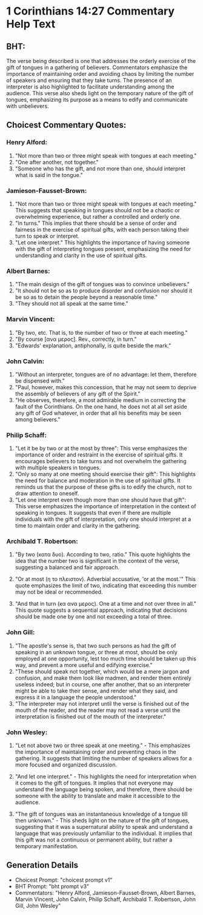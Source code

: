 # 1 Corinthians 14:27 Commentary Help Text

## BHT:
The verse being described is one that addresses the orderly exercise of the gift of tongues in a gathering of believers. Commentators emphasize the importance of maintaining order and avoiding chaos by limiting the number of speakers and ensuring that they take turns. The presence of an interpreter is also highlighted to facilitate understanding among the audience. This verse also sheds light on the temporary nature of the gift of tongues, emphasizing its purpose as a means to edify and communicate with unbelievers.

## Choicest Commentary Quotes:
### Henry Alford:
1. "Not more than two or three might speak with tongues at each meeting." 
2. "One after another, not together." 
3. "Someone who has the gift, and not more than one, should interpret what is said in the tongue."

### Jamieson-Fausset-Brown:
1. "Not more than two or three might speak with tongues at each meeting." This suggests that speaking in tongues should not be a chaotic or overwhelming experience, but rather a controlled and orderly one.
2. "In turns." This implies that there should be a sense of order and fairness in the exercise of spiritual gifts, with each person taking their turn to speak or interpret.
3. "Let one interpret." This highlights the importance of having someone with the gift of interpreting tongues present, emphasizing the need for understanding and clarity in the use of spiritual gifts.

### Albert Barnes:
1. "The main design of the gift of tongues was to convince unbelievers."
2. "It should not be so as to produce disorder and confusion nor should it be so as to detain the people beyond a reasonable time."
3. "They should not all speak at the same time."

### Marvin Vincent:
1. "By two, etc. That is, to the number of two or three at each meeting." 
2. "By course [ανα μερος]. Rev., correctly, in turn." 
3. "Edwards' explanation, antiphonally, is quite beside the mark."

### John Calvin:
1. "Without an interpreter, tongues are of no advantage: let them, therefore be dispensed with."
2. "Paul, however, makes this concession, that he may not seem to deprive the assembly of believers of any gift of the Spirit."
3. "He observes, therefore, a most admirable medium in correcting the fault of the Corinthians. On the one hand, he does not at all set aside any gift of God whatever, in order that all his benefits may be seen among believers."

### Philip Schaff:
1. "Let it be by two or at the most by three": This verse emphasizes the importance of order and restraint in the exercise of spiritual gifts. It encourages believers to take turns and not overwhelm the gathering with multiple speakers in tongues.
2. "Only so many at one meeting should exercise their gift": This highlights the need for balance and moderation in the use of spiritual gifts. It reminds us that the purpose of these gifts is to edify the church, not to draw attention to oneself.
3. "Let one interpret even though more than one should have that gift": This verse emphasizes the importance of interpretation in the context of speaking in tongues. It suggests that even if there are multiple individuals with the gift of interpretation, only one should interpret at a time to maintain order and clarity in the gathering.

### Archibald T. Robertson:
1. "By two (κατα δυο). According to two, ratio." This quote highlights the idea that the number two is significant in the context of the verse, suggesting a balanced and fair approach.

2. "Or at most (η το πλειστον). Adverbial accusative, 'or at the most.'" This quote emphasizes the limit of two, indicating that exceeding this number may not be ideal or recommended.

3. "And that in turn (κα ανα μερος). One at a time and not over three in all." This quote suggests a sequential approach, indicating that decisions should be made one by one and not exceeding a total of three.

### John Gill:
1. "The apostle's sense is, that two such persons as had the gift of speaking in an unknown tongue, or three at most, should be only employed at one opportunity, lest too much time should be taken up this way, and prevent a more useful and edifying exercise."
2. "These should speak not together, which would be a mere jargon and confusion, and make them look like madmen, and render them entirely useless indeed; but in course, one after another, that so an interpreter might be able to take their sense, and render what they said, and express it in a language the people understood."
3. "The interpreter may not interpret until the verse is finished out of the mouth of the reader, and the reader may not read a verse until the interpretation is finished out of the mouth of the interpreter."

### John Wesley:
1. "Let not above two or three speak at one meeting." - This emphasizes the importance of maintaining order and preventing chaos in the gathering. It suggests that limiting the number of speakers allows for a more focused and organized discussion.

2. "And let one interpret." - This highlights the need for interpretation when it comes to the gift of tongues. It implies that not everyone may understand the language being spoken, and therefore, there should be someone with the ability to translate and make it accessible to the audience.

3. "The gift of tongues was an instantaneous knowledge of a tongue till then unknown." - This sheds light on the nature of the gift of tongues, suggesting that it was a supernatural ability to speak and understand a language that was previously unfamiliar to the individual. It implies that this gift was not a continuous or permanent ability, but rather a temporary manifestation.


## Generation Details
- Choicest Prompt: "choicest prompt v1"
- BHT Prompt: "bht prompt v3"
- Commentators: "Henry Alford, Jamieson-Fausset-Brown, Albert Barnes, Marvin Vincent, John Calvin, Philip Schaff, Archibald T. Robertson, John Gill, John Wesley"
